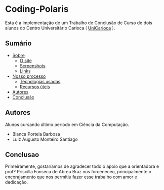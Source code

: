 # Coding-Polaris

Esta é a implementação de um Trabalho de Conclusão de Curso de dois alunos do Centro Universitário Carioca ( [UniCarioca](https://www.unicarioca.edu.br/) ). 

## Sumário

- [Sobre](#overview)
  - [O site](#the-site)
  - [Screenshots](#screenshots)
  - [Links](#links)
- [Nosso processo](#nosso-processo)
  - [Tecnologias usadas](#tecnologias-usadas)
  - [Recursos úteis](#recursos-uteis)
- [Autores](#autores)
- [Conclusão](#conclusao)


## Autores

 Alunos cursando último período em Ciência da Computação.

 - Bianca Portela Barbosa
 - Luiz Augusto Monteiro Santiago

## Conclusao

  Primeiramente, gostaríamos de agradecer todo o apoio que a orientadora e profº Priscilla Fonseca de Abreu Braz nos forceneceu, principalmente o encorajamento que nos permitiu fazer esse trabalho com amor e dedicação.
